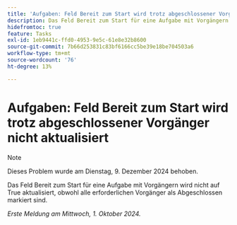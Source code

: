 ```yaml
---
title: 'Aufgaben: Feld Bereit zum Start wird trotz abgeschlossener Vorgänger nicht aktualisiert'
description: Das Feld Bereit zum Start für eine Aufgabe mit Vorgängern wird nicht auf True aktualisiert, obwohl alle erforderlichen Vorgänger als Abgeschlossen markiert sind.
hidefromtoc: true
feature: Tasks
exl-id: 1eb9441c-ffd0-4953-9e5c-61e8e32b8600
source-git-commit: 7b66d253831c83bf6166cc5be39e18be704503a6
workflow-type: tm+mt
source-wordcount: '76'
ht-degree: 13%

---
```


# Aufgaben: Feld Bereit zum Start wird trotz abgeschlossener Vorgänger nicht aktualisiert

>[!NOTE]
>
>Dieses Problem wurde am Dienstag, 9. Dezember 2024 behoben.

Das Feld Bereit zum Start für eine Aufgabe mit Vorgängern wird nicht auf True aktualisiert, obwohl alle erforderlichen Vorgänger als Abgeschlossen markiert sind.

_Erste Meldung am Mittwoch, 1. Oktober 2024._
